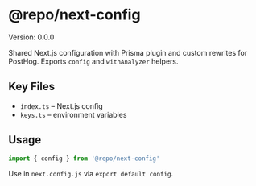 # @repo/next-config

Version: 0.0.0

Shared Next.js configuration with Prisma plugin and custom rewrites for PostHog. Exports `config` and `withAnalyzer` helpers.

## Key Files
- `index.ts` – Next.js config
- `keys.ts` – environment variables

## Usage
```ts
import { config } from '@repo/next-config'
```
Use in `next.config.js` via `export default config`.
